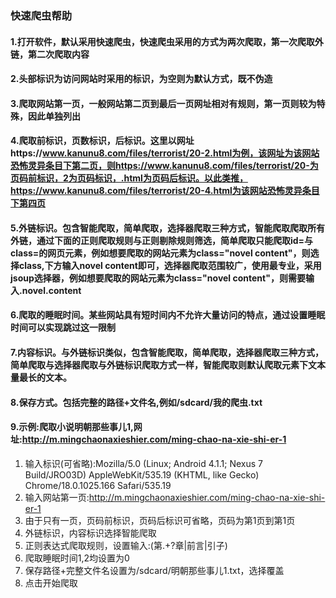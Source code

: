 ### 快速爬虫帮助

#### 1.打开软件，默认采用快速爬虫，快速爬虫采用的方式为两次爬取，第一次爬取外链，第二次爬取内容

#### 2.头部标识为访问网站时采用的标识，为空则为默认方式，既不伪造

#### 3.爬取网站第一页，一般网站第二页到最后一页网址相对有规则，第一页则较为特殊，因此单独列出

#### 4.爬取前标识，页数标识，后标识。这里以网址https://www.kanunu8.com/files/terrorist/20-2.html为例，该网址为该网站恐怖灵异条目下第二页，则https://www.kanunu8.com/files/terrorist/20-为页码前标识，2为页码标识，.html为页码后标识。以此类推，https://www.kanunu8.com/files/terrorist/20-4.html为该网站恐怖灵异条目下第四页

#### 5.外链标识。包含智能爬取，简单爬取，选择器爬取三种方式，智能爬取爬取所有外链，通过下面的正则爬取规则与正则剔除规则筛选，简单爬取只能爬取id=与class=的网页元素，例如想要爬取的网站元素为class="novel content"，则选择class,下方输入novel content即可，选择器爬取范围较广，使用最专业，采用jsoup选择器，例如想要爬取的网站元素为class="novel content"，则需要输入.novel.content

#### 6.爬取的睡眠时间。某些网站具有短时间内不允许大量访问的特点，通过设置睡眠时间可以实现跳过这一限制

#### 7.内容标识。与外链标识类似，包含智能爬取，简单爬取，选择器爬取三种方式，简单爬取与选择器爬取与外链标识爬取方式一样，智能爬取则默认爬取元素下文本量最长的文本。

#### 8.保存方式。包括完整的路径+文件名,例如/sdcard/我的爬虫.txt

#### 9.示例:爬取小说明朝那些事儿1,网址:http://m.mingchaonaxieshier.com/ming-chao-na-xie-shi-er-1

1. 输入标识(可省略):Mozilla/5.0 (Linux; Android 4.1.1; Nexus 7 Build/JRO03D) AppleWebKit/535.19 (KHTML, like Gecko) Chrome/18.0.1025.166  Safari/535.19
2. 输入网站第一页:http://m.mingchaonaxieshier.com/ming-chao-na-xie-shi-er-1
3. 由于只有一页，页码前标识，页码后标识可省略，页码为第1页到第1页
4. 外链标识，内容标识选择智能爬取
5. 正则表达式爬取规则，设置输入:(第.+?章|前言|引子)
6. 爬取睡眠时间1,2均设置为0
7. 保存路径+完整文件名设置为/sdcard/明朝那些事儿1.txt，选择覆盖
8. 点击开始爬取

